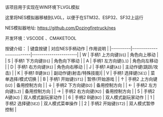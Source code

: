 该项目用于实现在WIN环境下LVGL模拟

这里将NES模拟器移植到LVGL，以便于在STM32、ESP32、SF32上运行

NES模拟器地址:
https://github.com/Dozingfiretruck/nes

开发环境：VSCODE 、CMAKETOOL

按键介绍：
| 键盘按键 | 对应NES手柄动作          | 作用说明               |
|----------|--------------------------|-----------------------|
| W        | 手柄1 上方向键(`U1`)     | 角色向上移动           |
| S        | 手柄1 下方向键(`D1`)     | 角色向下移动           |
| A        | 手柄1 左方向键(`L1`)     | 角色向左移动           |
| D        | 手柄1 右方向键(`R1`)     | 角色向右移动           |
| J        | 手柄1 A键(`A1`)          | 主动作键(跳跃/攻击)    |
| K        | 手柄1 B键(`B1`)          | 副动作键(射击/特殊技能)|
| V        | 手柄1 选择键(`SE1`)      | 菜单选择/模式切换      |
| B        | 手柄1 开始键(`ST1`)      | 暂停/开始游戏          |
| ↑        | 手柄2 上方向键(`U2`)     | 备用控制方向           |
| ↓        | 手柄2 下方向键(`D2`)     | 备用控制方向           |
| ←        | 手柄2 左方向键(`L2`)     | 备用控制方向           |
| →        | 手柄2 右方向键(`R2`)     | 备用控制方向           |
| 5        | 手柄2 A键(`A2`)          | 双人模式副玩家动作     |
| 6        | 手柄2 B键(`B2`)          | 双人模式副玩家动作     |
| 1        | 手柄2 选择键(`SE2`)      | 双人模式菜单操作       |
| 2        | 手柄2 开始键(`ST2`)      | 双人模式暂停控制       |
